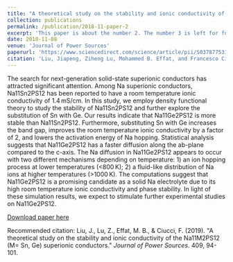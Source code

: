 ```yaml
---
title: "A theoretical study on the stability and ionic conductivity of the Na11M2PS12 (M = Sn, Ge) superionic conductors"
collection: publications
permalink: /publication/2018-11-paper-2
excerpt: 'This paper is about the number 2. The number 3 is left for future work.'
date: 2010-11-08
venue: 'Journal of Power Sources'
paperurl: 'https://www.sciencedirect.com/science/article/pii/S0378775318311856'
citation: 'Liu, Jiapeng, Ziheng Lu, Mohammed B. Effat, and Francesco Ciucci (2019). &quot;A theoretical study on the stability and ionic conductivity of the Na11M2PS12 (M= Sn, Ge) superionic conductors.&quot; <i>Journal of Power Sources</i>. 409, 94-101.'
---
```

The search for next-generation solid-state superionic conductors has attracted significant attention. Among Na superionic conductors, Na11Sn2PS12 has been reported to have a room temperature ionic conductivity of 1.4 mS/cm. In this study, we employ density functional theory to study the stability of Na11Sn2PS12 and further explore the substitution of Sn with Ge. Our results indicate that Na11Ge2PS12 is more stable than Na11Sn2PS12. Furthermore, substituting Sn with Ge increases the band gap, improves the room temperature ionic conductivity by a factor of 2, and lowers the activation energy of Na hopping. Statistical analysis suggests that Na11Ge2PS12 has a faster diffusion along the ab-plane compared to the c-axis. The Na diffusion in Na11Ge2PS12 appears to occur with two different mechanisms depending on temperature: 1) an ion hopping process at lower temperatures (<800 K); 2) a fluid-like distribution of Na ions at higher temperatures (>1000 K). The computations suggest that Na11Ge2PS12 is a promising candidate as a solid Na electrolyte due to its high room temperature ionic conductivity and phase stability. In light of these simulation results, we expect to stimulate further experimental studies on Na11Ge2PS12.

[Download paper here](http://academicpages.github.io/files/paper2.pdf)

Recommended citation: Liu, J., Lu, Z., Effat, M. B., & Ciucci, F. (2019). "A theoretical study on the stability and ionic conductivity of the Na11M2PS12 (M= Sn, Ge) superionic conductors." <i>Journal of Power Sources</i>. 409, 94-101.